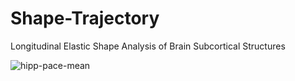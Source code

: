 # Shape-Trajectory

Longitudinal Elastic Shape Analysis of Brain Subcortical Structures

![hipp-pace-mean](https://github.com/wuyx5/Shape-Trajectory/blob/main/hipp_PACE_mean_trajectory.gif)
